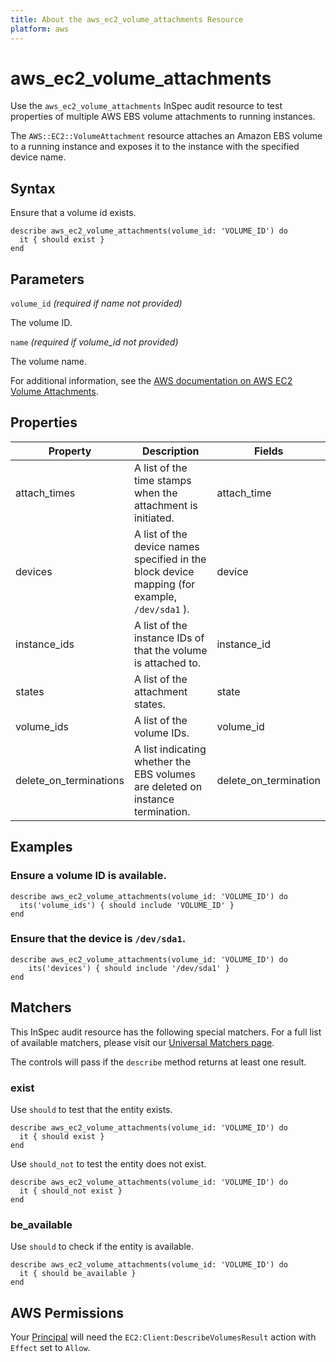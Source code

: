 ```yaml
---
title: About the aws_ec2_volume_attachments Resource
platform: aws
---
```


# aws\_ec2\_volume\_attachments

Use the `aws_ec2_volume_attachments` InSpec audit resource to test properties of multiple AWS EBS volume attachments to running instances.

The `AWS::EC2::VolumeAttachment` resource attaches an Amazon EBS volume to a running instance and exposes it to the instance with the specified device name.

## Syntax

Ensure that a volume id exists.

    describe aws_ec2_volume_attachments(volume_id: 'VOLUME_ID') do
      it { should exist }
    end

## Parameters

`volume_id` _(required if name not provided)_

The volume ID.

`name` _(required if volume_id not provided)_

The volume name.

For additional information, see the [AWS documentation on AWS EC2 Volume Attachments](https://docs.aws.amazon.com/AWSEC2/latest/APIReference/API_VolumeAttachment.html).

## Properties

| Property | Description | Fields |
| --- | --- | --- |
| attach_times | A list of the time stamps when the attachment is initiated. | attach_time |
| devices | A list of the device names specified in the block device mapping (for example, `/dev/sda1` ). | device |
| instance_ids | A list of the instance IDs of that the volume is attached to. | instance_id |
| states | A list of the attachment states. | state |
| volume_ids | A list of the volume IDs. | volume_id |
| delete_on_terminations | A list indicating whether the EBS volumes are deleted on instance termination. | delete_on_termination |

## Examples

### Ensure a volume ID is available.

    describe aws_ec2_volume_attachments(volume_id: 'VOLUME_ID') do
      its('volume_ids') { should include 'VOLUME_ID' }
    end

### Ensure that the device is `/dev/sda1`.

    describe aws_ec2_volume_attachments(volume_id: 'VOLUME_ID') do
        its('devices') { should include '/dev/sda1' }
    end

## Matchers

This InSpec audit resource has the following special matchers. For a full list of available matchers, please visit our [Universal Matchers page](https://www.inspec.io/docs/reference/matchers/).

The controls will pass if the `describe` method returns at least one result.

### exist

Use `should` to test that the entity exists.

    describe aws_ec2_volume_attachments(volume_id: 'VOLUME_ID') do
      it { should exist }
    end

Use `should_not` to test the entity does not exist.

    describe aws_ec2_volume_attachments(volume_id: 'VOLUME_ID') do
      it { should_not exist }
    end

### be_available

Use `should` to check if the entity is available.

    describe aws_ec2_volume_attachments(volume_id: 'VOLUME_ID') do
      it { should be_available }
    end

## AWS Permissions

Your [Principal](https://docs.aws.amazon.com/IAM/latest/UserGuide/intro-structure.html#intro-structure-principal) will need the `EC2:Client:DescribeVolumesResult` action with `Effect` set to `Allow`.
